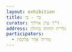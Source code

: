 ```yaml
---
layout: exhibition
title: בר - בי
curator: ד"ר ערן ארליך
address: גלרית החווה בחולון
participators:
  - מוריה אדר פלקסין
---
```

